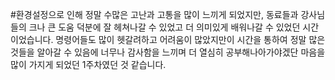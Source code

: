 #환경설정으로 인해 정말 수많은 고난과 고통을 많이 느끼게 되었지만, 동료들과 강사님들의 크나 큰 도움 덕분에 잘 헤쳐나갈 수 있었고 더 의미있게 배워나갈 수 있었던 시간이었습니다. 명령어들도 많이 헷갈려하고 어려움이 많았지만이 시간을 통하여 정말 많은 것들을 알아갈 수 있음에 너무나 감사함을 느끼며 더 열심히 공부해나아가야겠단 마음을 많이 가지게 되었던 1주차였던 것 같습니다.

